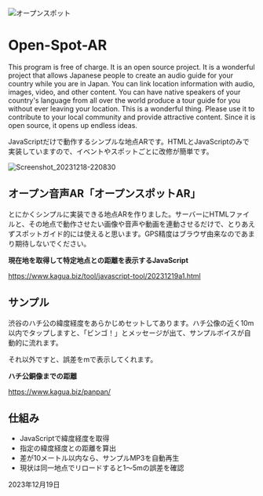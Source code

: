 ![オープンスポット](https://github.com/kagua/Open-Spot-AR/assets/631291/76f41f7a-1d38-4574-b645-4ca07737bda3)

# Open-Spot-AR

This program is free of charge. It is an open source project. It is a wonderful project that allows Japanese people to create an audio guide for your country while you are in Japan. You can link location information with audio, images, video, and other content. You can have native speakers of your country's language from all over the world produce a tour guide for you without ever leaving your location. This is a wonderful thing. Please use it to contribute to your local community and provide attractive content. Since it is open source, it opens up endless ideas.

 JavaScriptだけで動作するシンプルな地点ARです。HTMLとJavaScriptのみで実装していますので、イベントやスポットごとに改修が簡単です。

![Screenshot_20231218-220830](https://github.com/kagua/Simple-Spot-AR/assets/631291/cb8728d9-87fc-44d1-9b30-7c4b5ced09bd)

## オープン音声AR「オープンスポットAR」

とにかくシンプルに実装できる地点ARを作りました。サーバーにHTMLファイルと、その地点で動作させたい画像や音声や動画を連動させるだけで、とりあえずスポットガイド的には使えると思います。GPS精度はブラウザ由来なのであまり期待しないでください。

**現在地を取得して特定地点との距離を表示するJavaScript**

https://www.kagua.biz/tool/javascript-tool/20231219a1.html

## サンプル

渋谷のハチ公の緯度経度をあらかじめセットしてあります。ハチ公像の近く10m以内でタップしますと、「ビンゴ！」とメッセージが出て、サンプルボイスが自動的に流れます。

それ以外ですと、誤差をmで表示してくれます。

**ハチ公銅像までの距離**

https://www.kagua.biz/panpan/

## 仕組み

- JavaScriptで緯度経度を取得
- 指定の緯度経度との距離を算出
- 差が10メートル以内なら、サンプルMP3を自動再生
- 現状は同一地点でリロードすると1～5mの誤差を確認

2023年12月19日
